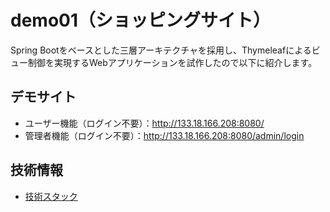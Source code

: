 # demo01（ショッピングサイト）
Spring Bootをベースとした三層アーキテクチャを採用し、Thymeleafによるビュー制御を実現するWebアプリケーションを試作したので以下に紹介します。

## デモサイト
- ユーザー機能（ログイン不要）：http://133.18.166.208:8080/
- 管理者機能（ログイン不要）：http://133.18.166.208:8080/admin/login

## 技術情報
- [技術スタック](documents/technology-stacks.md)
